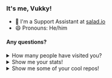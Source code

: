 ### It's me, Vukky!

- 💼 I'm a Support Assistant at [salad.io](https://salad.io)
- 😄 Pronouns: He/him

#### Any questions?

<details>
  <summary>How many people have visited you?</summary>
  
  ![Visitor counter](http://profile-counter.glitch.me/Vukky123/count.svg) people have visited me so far.
</details>

<details>
  <summary>Show me your stats!</summary>
  
  ![Anurag's github stats](https://github-readme-stats.vercel.app/api?username=vukky123&theme=dark&show_icons=true) 
  [![Top Langs](https://github-readme-stats.vercel.app/api/top-langs/?username=vukky123&theme=dark&show_icons=true)](https://github.com/anuraghazra/github-readme-stats)
</details>

<details>
  <summary>Show me some of your cool repos!</summary>
  
  [![Desktop Goose ResourceHub](https://github-readme-stats.vercel.app/api/pin/?username=DesktopGooseUnofficial&repo=ResourceHub&theme=dark&show_icons=true)](https://github.com/DesktopGooseUnofficial/ResourceHub)
  [![Desktop Goose ResourceHub Launcher](https://github-readme-stats.vercel.app/api/pin/?username=DesktopGooseUnofficial&repo=launcher&theme=dark&show_icons=true)](https://github.com/DesktopGooseUnofficial/launcher)
</details>

<!--
**Vukky123/Vukky123** is a ✨ _special_ ✨ repository because its `README.md` (this file) appears on your GitHub profile.

Here are some ideas to get you started:

- 🔭 I’m currently working on ...
- 🌱 I’m currently learning ...
- 👯 I’m looking to collaborate on ...
- 🤔 I’m looking for help with ...
- 💬 Ask me about ...
- 📫 How to reach me: ...
- 😄 Pronouns: ...
- ⚡ Fun fact: ...
-->
